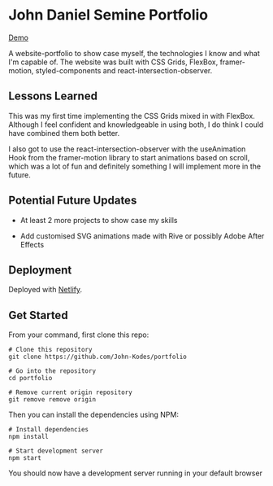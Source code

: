 # John Daniel Semine Portfolio

[Demo](https://johndanielsemine.netlify.app/)

A website-portfolio to show case myself, the technologies I know and what I'm capable of. The website was built with CSS Grids, FlexBox, framer-motion, styled-components and react-intersection-observer.

## Lessons Learned

This was my first time implementing the CSS Grids mixed in with FlexBox. Although I feel confident and knowledgeable in using both, I do think I could have combined them both better.

I also got to use the react-intersection-observer with the useAnimation Hook from the framer-motion library to start animations based on scroll, which was a lot of fun and definitely something I will implement more in the future.

## Potential Future Updates

- At least 2 more projects to show case my skills

- Add customised SVG animations made with Rive or possibly Adobe After Effects

## Deployment

Deployed with [Netlify](https://www.netlify.com/).

## Get Started

From your command, first clone this repo:

```
# Clone this repository
git clone https://github.com/John-Kodes/portfolio

# Go into the repository
cd portfolio

# Remove current origin repository
git remove remove origin
```

Then you can install the dependencies using NPM:

```
# Install dependencies
npm install

# Start development server
npm start
```

You should now have a development server running in your default browser

